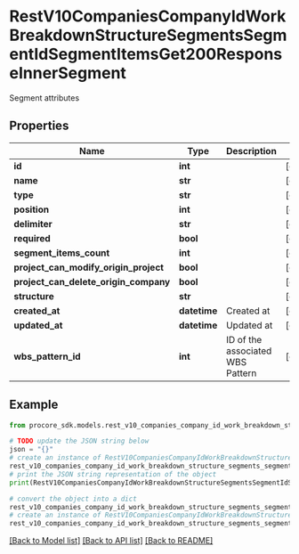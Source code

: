 # RestV10CompaniesCompanyIdWorkBreakdownStructureSegmentsSegmentIdSegmentItemsGet200ResponseInnerSegment

Segment attributes

## Properties

Name | Type | Description | Notes
------------ | ------------- | ------------- | -------------
**id** | **int** |  | [optional] 
**name** | **str** |  | [optional] 
**type** | **str** |  | [optional] 
**position** | **int** |  | [optional] 
**delimiter** | **str** |  | [optional] 
**required** | **bool** |  | [optional] 
**segment_items_count** | **int** |  | [optional] 
**project_can_modify_origin_project** | **bool** |  | [optional] 
**project_can_delete_origin_company** | **bool** |  | [optional] 
**structure** | **str** |  | [optional] 
**created_at** | **datetime** | Created at | [optional] 
**updated_at** | **datetime** | Updated at | [optional] 
**wbs_pattern_id** | **int** | ID of the associated WBS Pattern | [optional] 

## Example

```python
from procore_sdk.models.rest_v10_companies_company_id_work_breakdown_structure_segments_segment_id_segment_items_get200_response_inner_segment import RestV10CompaniesCompanyIdWorkBreakdownStructureSegmentsSegmentIdSegmentItemsGet200ResponseInnerSegment

# TODO update the JSON string below
json = "{}"
# create an instance of RestV10CompaniesCompanyIdWorkBreakdownStructureSegmentsSegmentIdSegmentItemsGet200ResponseInnerSegment from a JSON string
rest_v10_companies_company_id_work_breakdown_structure_segments_segment_id_segment_items_get200_response_inner_segment_instance = RestV10CompaniesCompanyIdWorkBreakdownStructureSegmentsSegmentIdSegmentItemsGet200ResponseInnerSegment.from_json(json)
# print the JSON string representation of the object
print(RestV10CompaniesCompanyIdWorkBreakdownStructureSegmentsSegmentIdSegmentItemsGet200ResponseInnerSegment.to_json())

# convert the object into a dict
rest_v10_companies_company_id_work_breakdown_structure_segments_segment_id_segment_items_get200_response_inner_segment_dict = rest_v10_companies_company_id_work_breakdown_structure_segments_segment_id_segment_items_get200_response_inner_segment_instance.to_dict()
# create an instance of RestV10CompaniesCompanyIdWorkBreakdownStructureSegmentsSegmentIdSegmentItemsGet200ResponseInnerSegment from a dict
rest_v10_companies_company_id_work_breakdown_structure_segments_segment_id_segment_items_get200_response_inner_segment_from_dict = RestV10CompaniesCompanyIdWorkBreakdownStructureSegmentsSegmentIdSegmentItemsGet200ResponseInnerSegment.from_dict(rest_v10_companies_company_id_work_breakdown_structure_segments_segment_id_segment_items_get200_response_inner_segment_dict)
```
[[Back to Model list]](../README.md#documentation-for-models) [[Back to API list]](../README.md#documentation-for-api-endpoints) [[Back to README]](../README.md)


